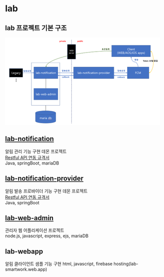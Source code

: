 # lab

## lab 프로젝트 기본 구조
![기본 구조](https://github.com/hyeonkyun/lab/blob/main/documents/basic_structure.png)

## [lab-notification](https://github.com/hyeonkyun/lab/tree/main/lab-notification)   
알림 관리 기능 구현 데몬 프로젝트   
[Restful API 연동 규격서](https://github.com/hyeonkyun/lab/blob/main/lab-notification/readme.md)   
Java, springBoot, mariaDB   

## [lab-notification-provider](https://github.com/hyeonkyun/lab/tree/main/lab-notification-provider)
알림 발송 프로바이더 기능 구현 데몬 프로젝트    
[Restful API 연동 규격서](https://github.com/hyeonkyun/lab/blob/main/lab-notification-provider/readme.md)   
Java, springBoot

## [lab-web-admin](https://github.com/hyeonkyun/lab/tree/main/lab-web-admin) 
관리자 웹 어플리케이션 프로젝트   
node.js, javascript, express, ejs, mariaDB

## lab-webapp
알림 클라이언트 샘플 기능 구현 
html, javascript, firebase hosting(lab-smartwork.web.app)
